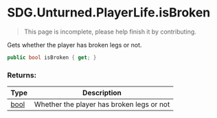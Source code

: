 # SDG.Unturned.PlayerLife.isBroken

> This page is incomplete, please help finish it by contributing.

Gets whether the player has broken legs or not.

```C#
public bool isBroken { get; }
```

### Returns:

Type | Description
------------ | -------------
[bool](https://docs.microsoft.com/en-us/dotnet/api/system.boolean?view=netframework-3.5) | Whether the player has broken legs or not
